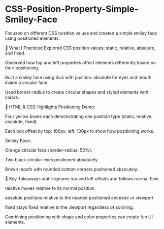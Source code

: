 # CSS-Position-Property-Simple-Smiley-Face
Focused on different CSS position values and created a simple smiley face using positioned elements.

🔧 What I Practiced
Explored CSS position values: static, relative, absolute, and fixed.

Observed how top and left properties affect elements differently based on their positioning.

Built a smiley face using divs with position: absolute for eyes and mouth inside a circular face.

Used border-radius to create circular shapes and styled elements with colors.

📄 HTML & CSS Highlights
Positioning Demo:

Four yellow boxes each demonstrating one position type (static, relative, absolute, fixed).

Each box offset by top: 100px; left: 100px to show how positioning works.

Smiley Face:

Orange circular face (border-radius: 50%).

Two black circular eyes positioned absolutely.

Brown mouth with rounded bottom corners positioned absolutely.

🧠 Key Takeaways
static ignores top and left offsets and follows normal flow.

relative moves relative to its normal position.

absolute positions relative to the nearest positioned ancestor or viewport.

fixed stays fixed relative to the viewport regardless of scrolling.

Combining positioning with shape and color properties can create fun UI elements.
